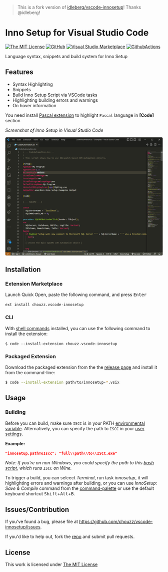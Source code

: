 > This is a fork version of  [idleberg/vscode-innosetup](https://github.com/idleberg/vscode-innosetup)! Thanks @idleberg!

# Inno Setup for Visual Studio Code

[![The MIT License](https://flat.badgen.net/badge/license/MIT/orange)](http://opensource.org/licenses/MIT)
[![GitHub](https://flat.badgen.net/github/release/chouzz/vscode-innosetup)](https://github.com/chouzz/vscode-innosetup/releases)
[![Visual Studio Marketplace](https://vsmarketplacebadges.dev/installs-short/Chouzz.vscode-innosetup.svg?style=flat-square)](https://marketplace.visualstudio.com/items?itemName=Chouzz.vscode-innosetup)
[![GithubActions](https://github.com/chouzz/vscode-innosetup/actions/workflows/CI.yaml/badge.svg)](https://github.com/chouzz/vscode-innosetup/actions/workflows/CI.yaml/badge.svg)

Language syntax, snippets and build system for Inno Setup

## Features

- Syntax Highlighting
- Snippets
- Build Inno Setup Script via VSCode tasks
- Highlighting building errors and warnings
- On hover information

You need install [Pascal extension](https://marketplace.visualstudio.com/items?itemName=alefragnani.pascal) to highlight `Pascal` language in **[Code]** section

*Screenshot of Inno Setup in Visual Studio Code*

![Screenshot](https://raw.githubusercontent.com/chouzz/vscode-innosetup/master/images/screenshot.png)
## Installation

### Extension Marketplace

Launch Quick Open, paste the following command, and press <kbd>Enter</kbd>

`ext install chouzz.vscode-innosetup`

### CLI

With [shell commands](https://code.visualstudio.com/docs/editor/command-line) installed, you can use the following command to install the extension:

`$ code --install-extension chouzz.vscode-innosetup`

### Packaged Extension

Download the packaged extension from the the [release page](https://github.com/chouzz/vscode-innosetup/releases) and install it from the command-line:

```bash
$ code --install-extension path/to/innosetup-*.vsix
```

## Usage

### Building

Before you can build, make sure `ISCC` is in your PATH [environmental variable](https://support.microsoft.com/en-us/kb/310519). Alternatively, you can specify the path to `ISCC` in your [user settings](https://code.visualstudio.com/docs/customization/userandworkspace).

**Example:**

```json
"innosetup.pathToIscc": "full\\path\\to\\ISCC.exe"
```

*Note: If you're on non-Windows, you could specify the path to this [bash script](https://gist.github.com/derekstavis/8288379), which runs `ISCC` on Wine.*

To trigger a build, you can selcect *Terminal*, run task *innosetup*, it will highlighting errors and warnings after building, or you can use *InnoSetup: Save & Compile* command from the [command-palette](https://code.visualstudio.com/docs/editor/codebasics#_command-palette) or use the default keyboard shortcut <kbd>Shift</kbd>+<kbd>Alt</kbd>+<kbd>B</kbd>.

## Issues/Contribution

If you've found a bug, please file at <https://github.com/chouzz/vscode-innosetup/issues>.

If you'd like to help out, fork the [repo](https://github.com/chouzz/vscode-innosetup) and submit pull requests.

## License

This work is licensed under [The MIT License](https://opensource.org/licenses/MIT)
